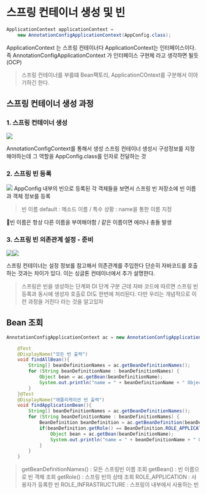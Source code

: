 # 스프링 컨테이너 생성 및 빈
```java
ApplicationContext applicationContext = 
	new AnnotationConfigApplicationContext(AppConfig.class);
```
ApplicationContext 는 스프링 컨테이너다
ApplicationContext는 인터페이스이다. 즉 AnnotationConfigApplicationContext 가 인터페이스 구현체 라고 생각하면 될듯 (OCP)

> 스프링 컨테이너를 부를떄 Bean팩토리, ApplicationCOntext를 구분해서 이야기하긴 한다.

## 스프링 컨테이너 생성 과정
### 1. 스프링 컨테이너 생성
![](https://velog.velcdn.com/images/kimdodo/post/007bfa0b-d758-4b57-84a3-37067d487986/image.png)

AnnotationConfigContext를 통해서 생성
스프링 컨테이너 생성시 구성정보를 지정해야하는데 그 역할을 AppConfig.class를 인자로 전달하는 것

### 2. 스프링 빈 등록
![](https://velog.velcdn.com/images/kimdodo/post/40a94db2-381a-441c-8ad1-01d6b6736e6e/image.png)
AppConfig 내부의 빈으로 등록된 각 객체들을 보면서 스프링 빈 저장소에 빈 이름과 객체 정보를 등록

> 빈 이름 default : 메소드 이름 / 특수 상황 : name을 통한 이름 지정

🛑빈 이름은 항상 다른 이름을 부여해야함 / 같은 이름이면 에러나 충돌 발생

### 3. 스프링 빈 의존관계 설정 - 준비
![](https://velog.velcdn.com/images/kimdodo/post/30bd838e-cde3-44c2-9534-3973cfb92fff/image.png)![](https://velog.velcdn.com/images/kimdodo/post/205e7248-d417-4957-aa4d-969159bde531/image.png)

스프링 컨테이너는 설정 정보를 참고해서 의존관계를 주입한다
단순히 자바코드를 호출하는 것과는 차이가 있다.
이는 싱글톤 컨테이너에서 추가 설명한다.

> 스프링은 빈을 생성하는 단계와 DI 단계 구분
근데 자바 코드에 따르면 스프링 빈 등록과 동시에 생성자 호출로 DI도 한번에 처리된다.
다만 우리는 개념적으로 이런 과정을 거친다 라는 것을 알고있자

## Bean 조회
```java
AnnotationConfigApplicationContext ac = new AnnotationConfigApplicationContext(AppConfig.class);

    @Test
    @DisplayName("모든 빈 출력")
    void findAllBean(){
        String[] beanDefinitionNames = ac.getBeanDefinitionNames();
        for (String beanDefinitionName : beanDefinitionNames) {
            Object bean = ac.getBean(beanDefinitionName);
            System.out.println("name = " + beanDefinitionName + " Object = " + bean);
        }
    }@Test
    @DisplayName("애플리케이션 빈 출력")
    void findApplicationBean(){
        String[] beanDefinitionNames = ac.getBeanDefinitionNames();
        for (String beanDefinitionName : beanDefinitionNames) {
            BeanDefinition beanDefinition = ac.getBeanDefinition(beanDefinitionName);
            if(beanDefinition.getRole() == BeanDefinition.ROLE_APPLICATION){
                Object bean = ac.getBean(beanDefinitionName);
                System.out.println("name = " + beanDefinitionName + " Object = " + bean);
            }
        }
    }
```

>getBeanDefinitionNames() : 모든 스프링빈 이름 조회
getBean() : 빈 이름으로 빈 객체 조회
getRole() : 스프링 빈의 상태 조회
ROLE_APPLICATION : 사용자가 등록한 빈
ROLE_INFRASTRUCTURE : 스프링이 내부에서 사용하는 빈